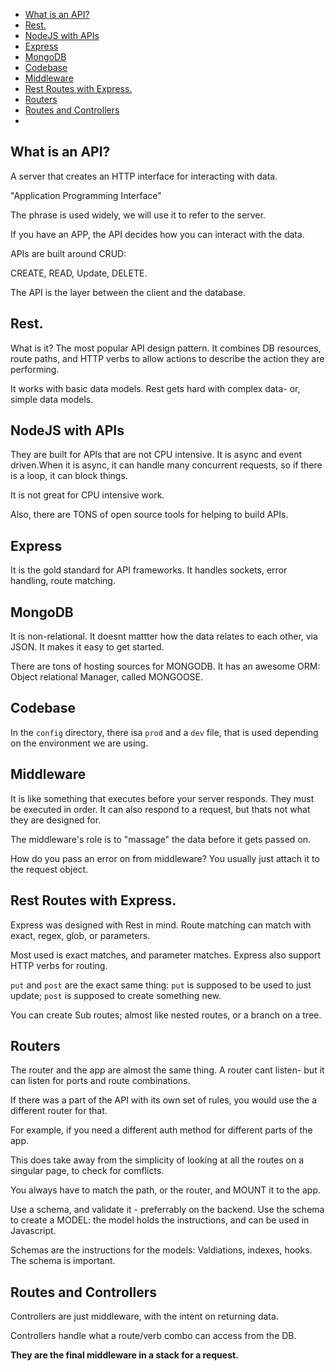 
- [What is an API?](#what-is-an-api)
- [Rest.](#rest)
- [NodeJS with APIs](#nodejs-with-apis)
- [Express](#express)
- [MongoDB](#mongodb)
- [Codebase](#codebase)
- [Middleware](#middleware)
- [Rest Routes with Express.](#rest-routes-with-express)
- [Routers](#routers)
- [Routes and Controllers](#routes-and-controllers)
 -


## What is an API?

A server that creates an HTTP interface for interacting with data.

"Application Programming Interface"

The phrase is used widely, we will use it to refer to the server.

If you have an APP, the API decides how you can interact with the data.

APIs are built around CRUD:

CREATE, READ, Update, DELETE.

The API is the layer between the client and the database.

## Rest.

What is it? The most popular API design pattern. It combines DB resources, route paths, and HTTP verbs to allow actions to describe the action they are performing.

It works with basic data models. Rest gets hard with complex data- or, simple data models.

## NodeJS with APIs

They are built for APIs that are not CPU intensive. It is async and event driven.When it is async, it can handle many concurrent requests, so if there is a loop, it can block things.

It is not great for CPU intensive work.

Also, there are TONS of open source tools for helping to build APIs.

## Express

It is the gold standard for API frameworks.
It handles sockets, error handling, route matching.

## MongoDB

It is non-relational. It doesnt mattter how the data relates to each other, via JSON. It makes it easy to get started.

There are tons of hosting sources for MONGODB.
It has an awesome ORM: Object relational Manager, called MONGOOSE.

## Codebase

In the `config` directory, there isa  `prod` and a `dev` file, that is used depending on the environment we are using.

## Middleware

It is like something that executes before your server responds.
They must be executed in order.
It can also respond to a request, but thats not what they are designed for.

The middleware's role is to "massage" the data before it gets passed on.

How do you pass an error on from middleware? You usually just attach it to the request object.

## Rest Routes with Express.

Express was designed with Rest in mind.
Route matching can match with exact, regex, glob, or parameters.

Most used is exact matches, and parameter matches.
Express also support HTTP verbs for routing.

`put` and `post` are the exact same thing: `put` is supposed to be used to just update; `post` is supposed to create something new.

You can create Sub routes; almost like nested routes, or a branch on a tree.

## Routers

The router and the app are almost the same thing. A router cant listen- but it can listen for ports and route combinations.

If there was a part of the API with its own set of rules, you would use the a different router for that.

For example, if you need a different auth method for different parts of the app.

This does take away from the simplicity of looking at all the routes on a singular page, to check for comflicts.

You always have to match the path, or the router, and MOUNT it to the app.

Use a schema, and validate it - preferrably on the backend.
Use the schema to create a MODEL: the model holds the instructions, and can be used in Javascript.

Schemas are the instructions for the models: Valdiations, indexes, hooks. The schema is important.

## Routes and Controllers

Controllers are just middleware, with the intent on returning data.

Controllers handle what a route/verb combo can access from the DB.

**They are the final middleware in a stack for a request.**

